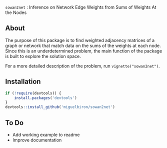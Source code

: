 
<!-- README.md is generated from README.Rmd. Please edit that file -->
`sowan2net` : Inference on Network Edge Weights from Sums of Weights At the Nodes

About
-----

The purpose of this package is to find weighted adjacency matrices of a graph or network that match data on the sums of the weights at each node. Since this is an underdetermined problem, the main function of the package is built to explore the solution space.

For a more detailed description of the problem, run `vignette("sowan2net")`.

Installation
------------

``` r
if (!require(devtools)) {
    install.packages('devtools')
}
devtools::install_github('miguelbiron/sowan2net')
```

To Do
-----

-   Add working example to readme
-   Improve documentation
